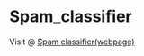 # Spam_classifier

Visit @ <a href='https://harsha-vardhan-reddy-07-spam-classifier-app-gwdnfo.streamlit.app/'>Spam classifier(webpage)</a>
